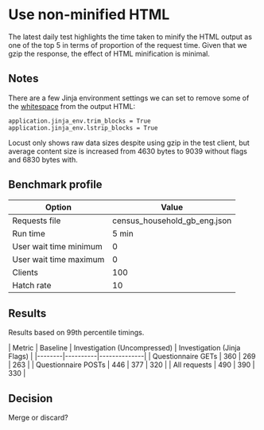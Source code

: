 # Use non-minified HTML

The latest daily test highlights the time taken to minify the HTML output as one of the top 5 in terms of proportion of the request time. Given that we gzip the response, the effect of HTML minification is minimal. 

Notes
---
There are a few Jinja environment settings we can set to remove some of the [whitespace](https://jinja.palletsprojects.com/en/2.11.x/templates/#whitespace-control) from the output HTML:

```
application.jinja_env.trim_blocks = True
application.jinja_env.lstrip_blocks = True
```

Locust only shows raw data sizes despite using gzip in the test client, but average content size is increased from 4630 bytes to 9039 without flags and 6830 bytes with.

## Benchmark profile

| Option | Value |
|--------|-------|
| Requests file | census_household_gb_eng.json |
| Run time | 5 min |
| User wait time minimum | 0 |
| User wait time maximum | 0 |
| Clients | 100 |
| Hatch rate | 10 |

## Results

Results based on 99th percentile timings.

| Metric | Baseline | Investigation (Uncompressed) | Investigation (Jinja Flags) |
|--------|----------|--------------|
| Questionnaire GETs | 360 | 269 | 263 |
| Questionnaire POSTs | 446 | 377 | 320 |
| All requests | 490 | 390 | 330 |

## Decision

Merge or discard?
